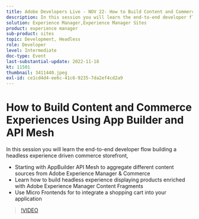 ```yaml
---
title: Adobe Developers Live - NOV 22- How to Build Content and Commerce Experiences Using App Builder and API Mesh
description: In this session you will learn the end-to-end developer flow building a headless experience driven commerce storefront,  Starting with AppBuilder API Mesh to aggregate different content sources from Adobe Experience Manager & Commerce  Learn how to build headless experience displaying products enriched with Adobe Experience Manager Content Fragments  Use Micro Frontends for to integrate a shopping cart into your application
solution: Experience Manager,Experience Manager Sites
product: experience manager
sub-product: sites
topic: Development, Headless
role: Developer
level: Intermediate
doc-type: Event
last-substantial-update: 2022-11-18
kt: 11501
thumbnail: 3411440.jpeg
exl-id: ce1cd4d4-ee6c-41c6-9235-7da2ef4cd2a9
---
```

# How to Build Content and Commerce Experiences Using App Builder and API Mesh

In this session you will learn the end-to-end developer flow building a headless experience driven commerce storefront,

* Starting with AppBuilder API Mesh to aggregate different content sources from Adobe Experience Manager & Commerce
* Learn how to build headless experience displaying products enriched with Adobe Experience Manager Content Fragments
* Use Micro Frontends for to integrate a shopping cart into your application

>[!VIDEO](https://video.tv.adobe.com/v/3411440/?quality=12&learn=on)
